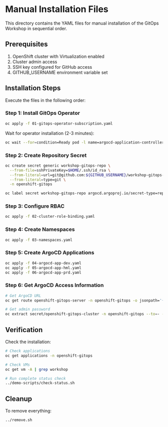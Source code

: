 # Manual Installation Files

This directory contains the YAML files for manual installation of the GitOps Workshop in sequential order.

## Prerequisites

1. OpenShift cluster with Virtualization enabled
2. Cluster admin access
3. SSH key configured for GitHub access
4. GITHUB_USERNAME environment variable set

## Installation Steps

Execute the files in the following order:

### Step 1: Install GitOps Operator
```bash
oc apply -f 01-gitops-operator-subscription.yaml
```
Wait for operator installation (2-3 minutes):
```bash
oc wait --for=condition=Ready pod -l name=argocd-application-controller -n openshift-gitops --timeout=300s
```

### Step 2: Create Repository Secret
```bash
oc create secret generic workshop-gitops-repo \
  --from-file=sshPrivateKey=$HOME/.ssh/id_rsa \
  --from-literal=url=git@github.com:${GITHUB_USERNAME}/workshop-gitops-ocpvirt.git \
  --from-literal=type=git \
  -n openshift-gitops

oc label secret workshop-gitops-repo argocd.argoproj.io/secret-type=repository -n openshift-gitops
```

### Step 3: Configure RBAC
```bash
oc apply -f 02-cluster-role-binding.yaml
```

### Step 4: Create Namespaces
```bash
oc apply -f 03-namespaces.yaml
```

### Step 5: Create ArgoCD Applications
```bash
oc apply -f 04-argocd-app-dev.yaml
oc apply -f 05-argocd-app-hml.yaml
oc apply -f 06-argocd-app-prd.yaml
```

### Step 6: Get ArgoCD Access Information
```bash
# Get ArgoCD URL
oc get route openshift-gitops-server -n openshift-gitops -o jsonpath='{.spec.host}'

# Get admin password
oc extract secret/openshift-gitops-cluster -n openshift-gitops --to=- --keys=admin.password 2>/dev/null
```

## Verification

Check the installation:
```bash
# Check applications
oc get applications -n openshift-gitops

# Check VMs
oc get vm -A | grep workshop

# Run complete status check
../demo-scripts/check-status.sh
```

## Cleanup

To remove everything:
```bash
../remove.sh
```